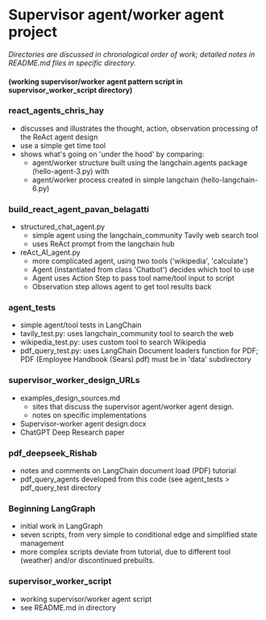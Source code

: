 # Supervisor agent/worker agent project #

<i>Directories are discussed in chronological order of work; detailed notes in README.md files in specific directory.</i>
#### (working supervisor/worker agent pattern script in supervisor_worker_script directory) ####
### react_agents_chris_hay ###
- discusses and illustrates the thought, action, observation processing of the ReAct agent design
- use a simple get time tool
- shows what's going on 'under the hood' by comparing:  
  - agent/worker structure built using the langchain.agents package (hello-agent-3.py) with
  - agent/worker process created in simple langchain (hello-langchain-6.py)

### build_react_agent_pavan_belagatti ###
- structured_chat_agent.py
  - simple agent using the langchain_community Tavily web search tool
  - uses ReAct prompt from the langchain hub
- reAct_AI_agent.py
  - more complicated agent, using two tools ('wikipedia', 'calculate')
  - Agent (instantiated from class 'Chatbot') decides which tool to use
  - Agent uses Action Step to pass tool name/tool input to script
  - Observation step allows agent to get tool results back

### agent_tests ###
- simple agent/tool tests in LangChain
- tavily_test.py: uses langchain_community tool to search the web
- wikipedia_test.py: uses custom tool to search Wikipedia
- pdf_query_test.py: uses LangChain Document loaders function for PDF; PDF (Employee Handbook (Sears).pdf) must be in 'data' subdirectory

### supervisor_worker_design_URLs ###
- examples_design_sources.md
  - sites that discuss the supervisor agent/worker agent design.
  - notes on specific implementations
- Supervisor-worker agent design.docx
- ChatGPT Deep Research paper

### pdf_deepseek_Rishab ###
- notes and comments on LangChain document load (PDF) tutorial
- pdf_query_agents developed from this code (see agent_tests > pdf_query_test directory
  
### Beginning LangGraph ###
- initial work in LangGraph
- seven scripts, from very simple to conditional edge and simplified state management
- more complex scripts deviate from tutorial, due to different tool (weather) and/or discontinued prebuilts. 

### supervisor_worker_script ###  
- working supervisor/worker agent script
- see README.md in directory

